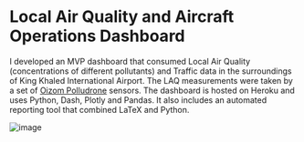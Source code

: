 # Local Air Quality and Aircraft Operations Dashboard

I developed an MVP dashboard that consumed Local Air Quality (concentrations of different pollutants) and Traffic data in the surroundings of King Khaled International Airport. The LAQ measurements were taken by a set of [Oizom Polludrone](https://oizom.com/product/polludrone-air-pollution-monitoring/) sensors. The dashboard is hosted on Heroku and uses Python, Dash, Plotly and Pandas. It also includes an automated reporting tool that combined LaTeX and Python. 

![image](https://user-images.githubusercontent.com/36279027/161816985-a1ee9d26-583c-46a1-9c6f-bcb40998dd9a.png)
